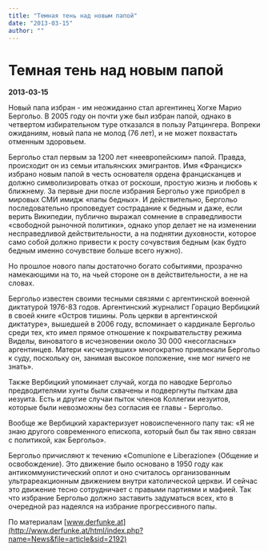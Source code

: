 ```yaml
---
title: "Темная тень над новым папой"
date: "2013-03-15"
author: ""
---
```


# Темная тень над новым папой

**2013-03-15** 

Новый папа избран - им неожиданно стал аргентинец Хогхе Марио Бергольо. В 2005 году он почти уже был избран папой, однако в четвертом избирательном туре отказался в пользу Ратцингера. Вопреки ожиданиям, новый папа не молод (76 лет), и не может похвастать отменным здоровьем.

Бергольо стал первым за 1200 лет «неевропейским» папой. Правда, происходит он из семьи итальянских эмигрантов. Имя «Франциск» избрано новым папой в честь основателя ордена францисканцев и должно символизировать отказ от роскоши, простую жизнь и любовь к ближнему. За первые дни после избрания Бергольо уже приобрел в мировых СМИ имидж «папы бедных». И действительно, Бергольо последовательно проповедует сострадание к бедным и даже, если верить Википедии, публично выражал сомнение в справедливости «свободной рыночной политики», однако упор делает не на изменении несправедливой действительности, а на поднятии духовности, которое само собой должно привести к росту сочувствия бедным (как будто бедным именно сочувствие больше всего нужно).

Но прошлое нового папы достаточно богато событиями, прозрачно намекающими на то, на чьей стороне он в действительности, а не на словах.

Бергольо известен своими тесными связями с аргентинской военной диктатурой 1976-83 годов. Аргентинский журналист Горацио Вербицкий в своей книге «Остров тишины. Роль церкви в аргентинской диктатуре», вышедшей в 2006 году, вспоминает о кардинале Бергольо среди тех, кто имел прямое отношение к покрывательству режима Виделы, виноватого в исчезновении около 30 000 «несогласных» аргентинцев. Матери «исчезнувших» многократно привлекали Бергольо к суду, поскольку он, занимая высокое положение, «не мог ничего не знать».

Также Вербицкий упоминает случай, когда по наводке Бергольо предводителями хунты были схвачены и подвергнуты пыткам два иезуита. Есть и другие случаи пыток членов Коллегии иезуитов, которые были невозможны без согласия ее главы - Бергольо.

Вообще же Вербицкий характеризует новоиспеченного папу так: «Я не знаю другого современного епископа, который был бы так явно связан с политикой, как Бергольо».

Бергольо причисляют к течению «Comunione e Liberazione» (Общение и освобождение). Это движение было основано в 1950 году как антикоммунистический оплот и оно считалось организованным ультрареакционным движением внутри католической церкви. И сейчас это движение тесно сотрудничает с правыми партиями и мафией. Так что избрание Бергольо должно заставить задуматься всех, кто в очередной раз надеялся на избрание прогрессивного папы.

По материалам [www.derfunke.at](http://www.derfunke.at/html/index.php?name=News&file=article&sid=2192)